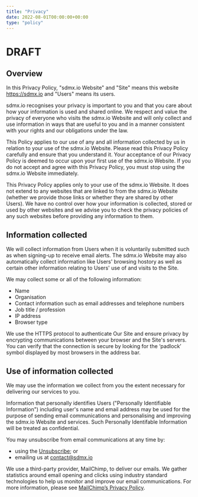 ```yaml
---
title: "Privacy"
date: 2022-08-01T00:00:00+00:00
type: "policy"
---
```


# DRAFT

## Overview

In this Privacy Policy, "sdmx.io Website" and "Site" means this website https://sdmx.io and "Users" means its users.

sdmx.io recognises your privacy is important to you and that you care about how your information is used and shared online. We respect and value the privacy of everyone who visits the sdmx.io Website and will only collect and use information in ways that are useful to you and in a manner consistent with your rights and our obligations under the law.

This Policy applies to our use of any and all information collected by us in relation to your use of the sdmx.io Website. Please read this Privacy Policy carefully and ensure that you understand it. Your acceptance of our Privacy Policy is deemed to occur upon your first use of the sdmx.io Website. If you do not accept and agree with this Privacy Policy, you must stop using the sdmx.io Website immediately.

This Privacy Policy applies only to your use of the sdmx.io Website. It does not extend to any websites that are linked to from the sdmx.io Website (whether we provide those links or whether they are shared by other Users). We have no control over how your information is collected, stored or used by other websites and we advise you to check the privacy policies of any such websites before providing any information to them.

## Information collected

We will collect information from Users when it is voluntarily submitted such as when signing-up to receive email alerts. The sdmx.io Website may also automatically collect information like Users' browsing hostory as well as certain other information relating to Users' use of and visits to the Site.

We may collect some or all of the following information:

- Name
- Organisation
- Contact information such as email addresses and telephone numbers
- Job title / profession
- IP address
- Browser type

We use the HTTPS protocol to authenticate Our Site and ensure privacy by encrypting communications between your browser and the Site's servers. You can verify that the connection is secure by looking for the ‘padlock’ symbol displayed by most browsers in the address bar.

## Use of information collected

We may use the information we collect from you the extent necessary for delivering our services to you.

Information that personally identifies Users ("Personally Identifiable Information") including user's name and email address may be used for the purpose of sending email communications and personalising and improving the sdmx.io Website and services. Such Personally Identifable Information will be treated as confidential.

You may unsubscribe from email communications at any time by:

- using the [Unsubscribe](../../comms/unsubscribe); or
- emailing us at contact@sdmx.io

We use a third-party provider, MailChimp, to deliver our emails. We gather statistics around email opening and clicks using industry standard technologies to help us monitor and improve our email communications. For more information, please see [MailChimp’s Privacy Policy](https://mailchimp.com/legal/privacy/).